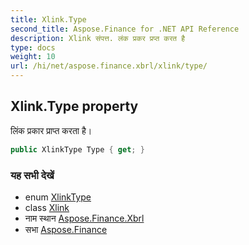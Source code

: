 ```yaml
---
title: Xlink.Type
second_title: Aspose.Finance for .NET API Reference
description: Xlink संपत्त. लंक प्रकर प्रप्त करत है
type: docs
weight: 10
url: /hi/net/aspose.finance.xbrl/xlink/type/
---
```

## Xlink.Type property

लिंक प्रकार प्राप्त करता है।

```csharp
public XlinkType Type { get; }
```

### यह सभी देखें

* enum [XlinkType](../../xlinktype/)
* class [Xlink](../)
* नाम स्थान [Aspose.Finance.Xbrl](../../xlink/)
* सभा [Aspose.Finance](../../../)


